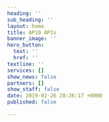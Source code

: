 ```yaml
---
heading: ''
sub_heading: ''
layout: home
title: APiO APIs
banner_image: ''
hero_button:
  text: ''
  href: ''
textline: ''
services: []
show_news: false
partners: []
show_staff: false
date: 2019-02-26 20:26:17 +0000
published: false

---
```

